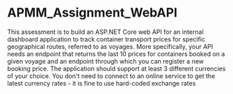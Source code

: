 # APMM_Assignment_WebAPI
This assessment is to build an ASP.NET Core web API for an internal dashboard application to track container transport prices for specific geographical routes, referred to as voyages. More specifically, your API needs an endpoint that returns the last 10 prices for containers booked on a given voyage and an endpoint through which you can register a new booking price. The application should support at least 3 different currencies of your choice. You don't need to connect to an online service to get the latest currency rates - it is fine to use hard-coded exchange rates
